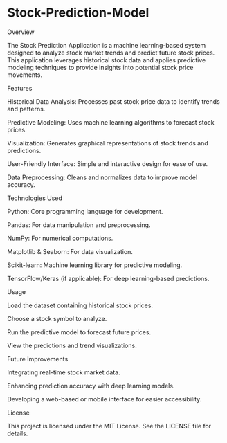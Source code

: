 # Stock-Prediction-Model
Overview

The Stock Prediction Application is a machine learning-based system designed to analyze stock market trends and predict future stock prices. This application leverages historical stock data and applies predictive modeling techniques to provide insights into potential stock price movements.

Features

Historical Data Analysis: Processes past stock price data to identify trends and patterns.

Predictive Modeling: Uses machine learning algorithms to forecast stock prices.

Visualization: Generates graphical representations of stock trends and predictions.

User-Friendly Interface: Simple and interactive design for ease of use.

Data Preprocessing: Cleans and normalizes data to improve model accuracy.

Technologies Used

Python: Core programming language for development.

Pandas: For data manipulation and preprocessing.

NumPy: For numerical computations.

Matplotlib & Seaborn: For data visualization.

Scikit-learn: Machine learning library for predictive modeling.

TensorFlow/Keras (if applicable): For deep learning-based predictions.


Usage

Load the dataset containing historical stock prices.

Choose a stock symbol to analyze.

Run the predictive model to forecast future prices.

View the predictions and trend visualizations.

Future Improvements

Integrating real-time stock market data.

Enhancing prediction accuracy with deep learning models.

Developing a web-based or mobile interface for easier accessibility.

License

This project is licensed under the MIT License. See the LICENSE file for details.
